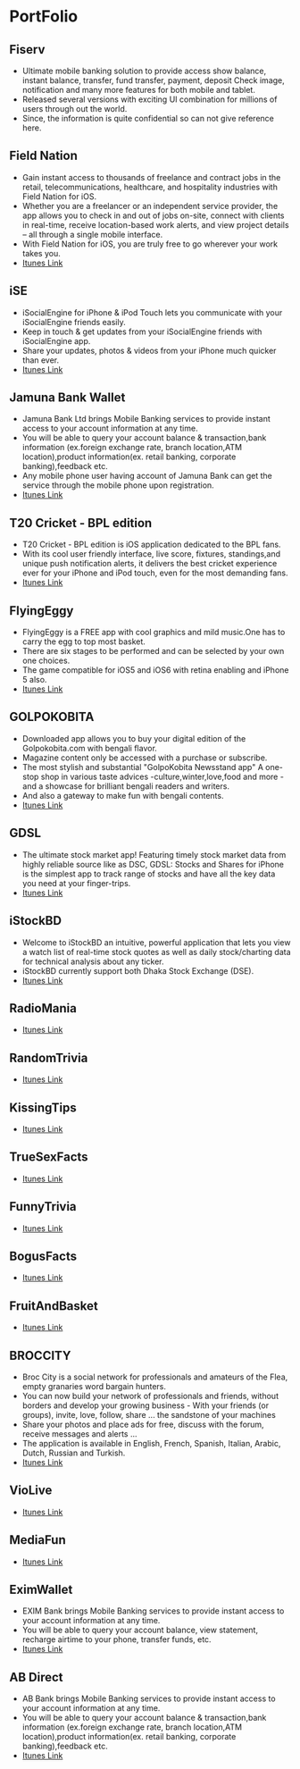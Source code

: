 # PortFolio

## Fiserv
* Ultimate mobile banking solution to provide access show balance, instant balance, transfer, fund transfer, payment, deposit Check image, notification and many more features for both mobile and tablet. 
* Released several versions with exciting UI combination for millions of users through out the world. 
* Since, the information is quite confidential so can not give reference here.

## Field Nation
* Gain instant access to thousands of freelance and contract jobs in the retail, telecommunications, healthcare, and hospitality industries with Field Nation for iOS. 
* Whether you are a freelancer or an independent service provider, the app allows you to check in and out of jobs on-site, connect with clients in real-time, receive location-based work alerts, and view project details – all through a single mobile interface. 
* With Field Nation for iOS, you are truly free to go wherever your work takes you. 
* [Itunes Link](https://itunes.apple.com/us/app/field-nation/id996548936?ls=1&mt=8)

## iSE
* iSocialEngine for iPhone & iPod Touch lets you communicate with your iSocialEngine friends easily. 
* Keep in touch & get updates from your iSocialEngine friends with iSocialEngine app. 
* Share your updates, photos & videos from your iPhone much quicker than ever. 
* [Itunes Link](https://itunes.apple.com/us/app/isocialengine-1.0/id436628585?mt=8)

## Jamuna Bank Wallet
* Jamuna Bank Ltd brings Mobile Banking services to provide instant access to your account information at any time.
* You will be able to query your account balance & transaction,bank information (ex.foreign exchange rate, branch location,ATM location),product information(ex. retail banking, corporate banking),feedback etc.
* Any mobile phone user having account of Jamuna Bank can get the service through the mobile phone upon registration. 
* [Itunes Link](https://itunes.apple.com/us/app/jamuna-bank-wallet/id867495075?mt=8)

## T20 Cricket - BPL edition
* T20 Cricket - BPL edition is iOS application dedicated to the BPL fans. 
* With its cool user friendly interface, live score, fixtures, standings,and unique push notification alerts, it delivers the best cricket experience ever for your iPhone and iPod touch, even for the most demanding fans.
* [Itunes Link](https://itunes.apple.com/us/app/t20-cricket-bpl-edition/id600772222?mt=8)

## FlyingEggy
* FlyingEggy is a FREE app with cool graphics and mild music.One has to carry the egg to top most basket.
* There are six stages to be performed and can be selected by your own one choices.
* The game compatible for iOS5 and iOS6 with retina enabling and iPhone 5 also. 
* [Itunes Link](https://itunes.apple.com/us/app/flying-eggy/id590499019?mt=8)

## GOLPOKOBITA
* Downloaded app allows you to buy your digital edition of the Golpokobita.com with bengali flavor. 
* Magazine content only be accessed with a purchase or subscribe.
* The most stylish and substantial "GolpoKobita Newsstand app" A one-stop shop in various taste advices -culture,winter,love,food and more - and a showcase for brilliant bengali readers and writers.
* And also a gateway to make fun with bengali contents. 
* [Itunes Link](https://itunes.apple.com/us/app/golpokobita/id548206783?mt=8)

## GDSL
* The ultimate stock market app! Featuring timely stock market data from highly reliable source like as DSC, GDSL: Stocks and Shares for iPhone is the simplest app to track range of stocks and have all the key data you need at your finger-trips. 
* [Itunes Link](https://itunes.apple.com/us/app/gdsl/id756387893?mt=8)

## iStockBD
* Welcome to iStockBD an intuitive, powerful application that lets you view a watch list of real-time stock quotes as well as daily stock/charting data for technical analysis about any ticker. 
* iStockBD currently support both Dhaka Stock Exchange (DSE).
* [Itunes Link](https://itunes.apple.com/us/app/istockbd/id483099928?mt=8)

## RadioMania
* [Itunes Link](https://itunes.apple.com/us/app/radio-mania/id475982111?mt=8)

## RandomTrivia
* [Itunes Link](https://itunes.apple.com/us/app/random-trivia/id480948013?mt=8)

## KissingTips
 * [Itunes Link](https://itunes.apple.com/us/app/kissing-tips/id476295398?mt=8)
 
## TrueSexFacts
* [Itunes Link](https://itunes.apple.com/us/app/true-sex-facts/id476295116?mt=8)

## FunnyTrivia
* [Itunes Link](https://itunes.apple.com/us/app/funny-trivia/id476294465?mt=8)

## BogusFacts
* [Itunes Link](https://itunes.apple.com/us/app/bogus-facts/id483526685?mt=8)

## FruitAndBasket
* [Itunes Link](https://itunes.apple.com/us/app/fruits-basket/id523483441?mt=8)

## BROCCITY
* Broc City is a social network for professionals and amateurs of the Flea, empty granaries word bargain hunters. 
* You can now build your network of professionals and friends, without borders and develop your growing business - With your friends (or groups), invite, love, follow, share ... the sandstone of your machines 
* Share your photos and place ads for free, discuss with the forum, receive messages and alerts ... 
* The application is available in English, French, Spanish, Italian, Arabic, Dutch, Russian and Turkish.
* [Itunes Link](https://itunes.apple.com/us/app/broc-city/id666407885?mt=8)

## VioLive
* [Itunes Link](https://itunes.apple.com/us/app/violive/id610680392?mt=8)

## MediaFun
* [Itunes Link](https://itunes.apple.com/us/app/media-fun/id721525784?mt=8)

## EximWallet
* EXIM Bank brings Mobile Banking services to provide instant access to your account information at any time. 
* You will be able to query your account balance, view statement, recharge airtime to your phone, transfer funds, etc. 
* [Itunes Link](https://itunes.apple.com/us/app/exim-wallet/id657229945?mt=8)

## AB Direct
* AB Bank brings Mobile Banking services to provide instant access to your account information at any time.
* You will be able to query your account balance & transaction,bank information (ex.foreign exchange rate, branch location,ATM location),product information(ex. retail banking, corporate banking),feedback etc. 
* [Itunes Link](https://itunes.apple.com/us/app/abdirect/id1011097747?mt=8)

